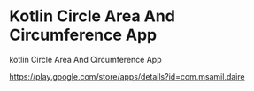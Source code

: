 # Kotlin Circle Area And Circumference App
kotlin Circle Area And Circumference App

https://play.google.com/store/apps/details?id=com.msamil.daire
